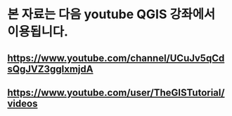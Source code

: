 # 본 자료는 다음 youtube QGIS 강좌에서 이용됩니다.

## https://www.youtube.com/channel/UCuJv5qCdsQgJVZ3ggIxmjdA

## https://www.youtube.com/user/TheGISTutorial/videos
